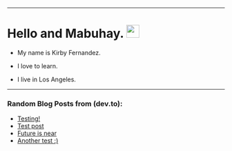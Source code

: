 
<img src="https://komarev.com/ghpvc/?username=kirbygit&style=flat-square&color=blue" alt=""/>

---
<h1>
  Hello and Mabuhay.
  <img src="https://media.giphy.com/media/hvRJCLFzcasrR4ia7z/giphy.gif" width="30px"/>
</h1>

- My name is Kirby Fernandez.

- I love to learn.

- I live in Los Angeles.

---

### Random Blog Posts from (dev.to):
<!-- BLOG-POST-LIST:START -->
- [Testing!](https://dev.to/ben/testing-1pgh)
- [Test post](https://dev.to/ben/test-post-31k2)
- [Future is near](https://dev.to/ben/future-is-near-3efj)
- [Another test :&rpar;](https://dev.to/ben/another-test--38nf)
<!-- BLOG-POST-LIST:END -->
